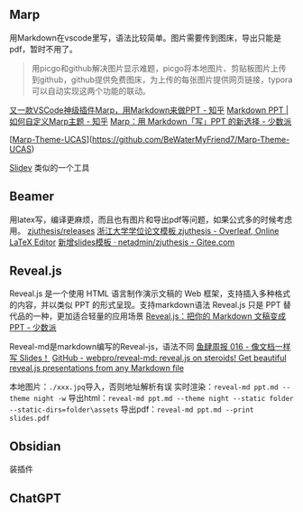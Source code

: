
## Marp
用Markdown在vscode里写，语法比较简单。图片需要传到图床，导出只能是pdf，暂时不用了。
>用picgo和github解决图片显示难题，picgo将本地图片、剪贴板图片上传到github，github提供免费图床，为上传的每张图片提供网页链接，typora可以自动实现这两个功能的联动。

[又一款VSCode神级插件Marp，用Markdown来做PPT - 知乎](https://zhuanlan.zhihu.com/p/582872955)
[Markdown PPT | 如何自定义Marp主题 - 知乎](https://zhuanlan.zhihu.com/p/449668027)
[Marp：用 Markdown「写」PPT 的新选择 - 少数派](https://sspai.com/post/55718)

[[Marp-Theme-UCAS](https://github.com/BeWaterMyFriend7/Marp-Theme-UCAS)](https://github.com/BeWaterMyFriend7/Marp-Theme-UCAS)

[Slidev](https://cn.sli.dev/) 类似的一个工具
## Beamer
用latex写，编译更麻烦，而且也有图片和导出pdf等问题，如果公式多的时候考虑用。
[zjuthesis/releases](https://github.com/TheNetAdmin/zjuthesis/releases)
[浙江大学学位论文模板 zjuthesis - Overleaf, Online LaTeX Editor](https://www.overleaf.com/latex/templates/zhe-jiang-da-xue-bi-ye-she-ji-slash-lun-wen-mo-ban-zjuthesis/kzcgmdyvkjxj)
[新增slides模板 · netadmin/zjuthesis - Gitee.com](https://gitee.com/netadmin/zjuthesis/releases/tag/v2.1.1-slide)

## Reveal.js
Reveal.js 是一个使用 HTML 语言制作演示文稿的 Web 框架，支持插入多种格式的内容，并以类似 PPT 的形式呈现。支持markdown语法
Reveal.js 只是 PPT 替代品的一种，更加适合轻量的应用场景
[Reveal.js：把你的 Markdown 文稿变成 PPT - 少数派](https://sspai.com/post/40657)


Reveal-md是markdown编写的Reveal-js，语法不同
[鱼肆周报 016 - 像文档一样写 Slides！](https://www.yuque.com/xianyuxuan/saltfish_shop/weekly016_use_reveal_md)
[GitHub - webpro/reveal-md: reveal.js on steroids! Get beautiful reveal.js presentations from any Markdown file](https://github.com/webpro/reveal-md)

本地图片：`./xxx.jpq`导入，否则地址解析有误
实时渲染：`reveal-md ppt.md --theme night -w`
导出html：`reveal-md ppt.md --theme night --static folder --static-dirs=folder\assets`
导出pdf：`reveal-md ppt.md --print slides.pdf`

## Obsidian

装插件
## ChatGPT


